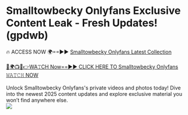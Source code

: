 # Smalltowbecky Onlyfans Exclusive Content Leak - Fresh Updates! (gpdwb)

🔥 ACCESS NOW 🌍==►► <a href="https://tinyurl.com/kvy9nzfs" rel="nofollow">Smalltowbecky Onlyfans Latest Collection</a>
<br><br>
[🔴🌍📺📱👉WA𝚃CH Now==►► CLICK HERE TO Smalltowbecky Onlyfans 𝚆𝙰𝚃𝙲𝙷 NOW](https://tinyurl.com/kvy9nzfs)
<br><br>
Unlock Smalltowbecky Onlyfans's private videos and photos today! Dive into the newest 2025 content updates and explore exclusive material you won’t find anywhere else.
<br>
<a href="https://tinyurl.com/kvy9nzfs" rel="nofollow" data-target="animated-image.originalLink"><img src="https://camo.githubusercontent.com/8a4f000d20f83aca3bf7ec5f350d767afa0574a8a352519fd8cfa583a6f93a33/68747470733a2f2f692e696d6775722e636f6d2f644a486b345a712e676966" data-canonical-src="https://i.imgur.com/dJHk4Zq.gif" style="max-width: 100%; display: inline-block;" data-target="animated-image.originalImage"></a>
<br>
